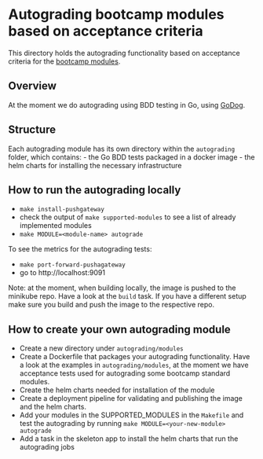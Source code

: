 # Autograding bootcamp modules based on acceptance criteria
 
This directory holds the autograding functionality based on acceptance criteria for the [bootcamp modules](../../knowledge-base/content/bootcamp/modules).

## Overview 

At the moment we do autograding using BDD testing in Go, using [GoDog](https://github.com/cucumber/godog).

## Structure

Each autograding module has its own directory within the `autograding` folder, which contains:
    - the Go BDD tests packaged in a docker image
    - the helm charts for installing the necessary infrastructure
 
## How to run the autograding locally

- `make install-pushgateway`
- check the output of `make supported-modules` to see a list of already implemented modules
- `make MODULE=<module-name> autograde`

To see the metrics for the autograding tests:
- `make port-forward-pushagateway`
- go to http://localhost:9091

Note: at the moment, when building locally, the image is pushed to the minikube repo. Have a look at the `build` task. 
If you have a different setup make sure you build and push the image to the respective repo.

## How to create your own autograding module

- Create a new directory under `autograding/modules`
- Create a Dockerfile that packages your autograding functionality. Have a look at the examples in `autograding/modules`, at the moment
  we have acceptance tests used for autograding some bootcamp standard modules. 
- Create the helm charts needed for installation of the module
- Create a deployment pipeline for validating and publishing the image and the helm charts.
- Add your modules in the SUPPORTED_MODULES in the `Makefile` and test the autograding by running `make MODULE=<your-new-module> autograde`
- Add a task in the skeleton app to install the helm charts that run the autograding jobs